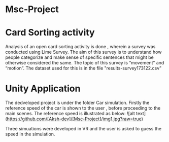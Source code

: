 # Msc-Project

# Card Sorting activity
Analysis of an open card sorting activity is done , wherein a survey was conducted using Lime Survey. The aim of this survey is to understand how people
categorize and make sense of specific sentences that might be otherwise considered the same. The topic of this survey is “movement” and “motion”. 
The dataset used for this is in the file "results-survey173122.csv"

# Unity Application
The  dedveloped project is under the folder Car simulation.
Firstly the reference speed of the car is shown to the user , before proceeding to the main scenes. The reference speed is illustrated as below:
![alt text] (https://github.com/[Aksh-dev]/[Msc-Project]/img1.jpg?raw=true)

Three simuations were developed in VR and the user is asked to guess the speed in the simulation.



